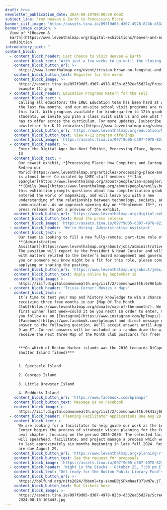 ```yaml
---
draft: true
newsletter_publication_date: 2024-08-19T04:00:00.000Z
subject_line: From Heaven & Earth to Processing Place
banner_iiif_image: 'https://assets.tina.io/097f9d05-d307-4978-823b-d332ea55d27e/Media (9).jpg'
banner_image_caption: >
  View of *[Heaven &
  Earth](https://www.leventhalmap.org/digital-exhibitions/heaven-and-earth/)*
  exhibition
introductory_text: ''
content_block:
  - content_block_header: Last Chance to Visit Heaven & Earth
    content_block_text: "With just a few weeks to go until the closing date of *[Heaven & Earth](https://www.leventhalmap.org/digital-exhibitions/heaven-and-earth/)* on August 31, [we invite you to visit](https://www.leventhalmap.org/about/hours-directions/) one more time to see the breathtaking Prussian blue maps from eighteenth-century Qing dynasty China. We’ll also host one final virtual program connected to the exhibition, with\_**Tristan Brown**, S.C. Fang Chinese Language and Culture Career Development Professor at MIT, remotely on **Thursday, September 5 at 1 pm**. Brown will discuss his work on\_fengshui\_in Chinese politics and culture.\n"
    content_block_button_url: >-
      https://www.leventhalmap.org/event/tristan-brown-on-fengshui-and-the-state-in-qing-dynasty-china/
    content_block_button_text: Register for the event
    content_block_image: >-
      https://assets.tina.io/097f9d05-d307-4978-823b-d332ea55d27e/Prussian Blue
      example (1).png
  - content_block_header: Education Programs Return for the Fall
    content_block_text: >
      Calling all educators: the LMEC Education team has been hard at work over
      the last few months, and our on-site school visit programs are returning
      this fall. With programs available for kindergarten to 12th grade
      students, we invite you plan a class visit with us and see what the LMEC
      has to offer across the curriculum. For more updates, [subscribe to our
      newsletter for K-12 educators](https://www.leventhalmap.org/subscribe/).
    content_block_button_url: 'https://www.leventhalmap.org/education/k12/school-visits/'
    content_block_button_text: View K-12 program offerings
    content_block_image: 'https://assets.tina.io/097f9d05-d307-4978-823b-d332ea55d27e/NEH 6.jpeg'
  - content_block_header: >-
      Enter the Digital Age: Our Next Exhibit, Processing Place, Opens September
      13
    content_block_text: >
      Our newest exhibit, *[Processing Place: How Computers and Cartographers
      Redrew our
      World](https://www.leventhalmap.org/articles/processing-place-announcement/)*,
      is almost here! Co-curated by LMEC staff members **[Ian
      Spangler](https://www.leventhalmap.org/about/people/ian-spangler/)** and
      **[Emily Bowe](https://www.leventhalmap.org/about/people/emily-bowe/)**,
      this exhibition prompts questions about how computerization gradually
      entered the world of mapmaking, and will leave you with a new
      understanding of the relationship between technology, society, and
      communication. As we approach opening day on **September 13**, read the
      press release to get a preview of the exhibit.
    content_block_button_url: 'https://www.leventhalmap.org/digital-exhibitions/processing-place/'
    content_block_button_text: Read the press release
    content_block_image: 'https://assets.tina.io/097f9d05-d307-4978-823b-d332ea55d27e/image.png'
  - content_block_header: 'We’re Hiring: Administrative Assistant'
    content_block_text: >
      Our team is looking to fill a new fully-remote, part-time role of
      **[Administrative
      Assistant](https://www.leventhalmap.org/about/jobs/administrative-assistant/)**.
      The position will report to the President & Head Curator and will assist
      with matters related to the Center’s board management and governance. If
      you or someone you know might be a fit for this role, please consider
      applying or sharing the posting.
    content_block_button_url: 'https://www.leventhalmap.org/about/jobs/administrative-assistant/'
    content_block_button_text: Apply online by September 19
    content_block_image: >-
      https://iiif.digitalcommonwealth.org/iiif/2/commonwealth:0r96fp54z/2154,1509,1185,1071/pct:50/0/default.jpg
  - content_block_header: 'Trivia Corner: Movies + Maps'
    content_block_text: >
      It’s time to test your map and history knowledge to win a chance of
      receiving three free months in our [Map Of The Month
      Club](https://www.leventhalmap.org/donate/map-of-the-month/). We had our
      first winner last week—could it be you next? In order to enter, make sure
      you follow us on [Instagram](https://www.instagram.com/bplmaps/) or
      [Facebook](https://www.facebook.com/bplmaps) and direct message us the
      answer to the following question. We’ll accept answers until August 26 at
      9 am ET. Correct answers will be included in a random draw—the winner will
      receive the next three Map of the Month club postcards for free!


      ***On which of Boston Harbor islands was the 2010 Leonardo DiCaprio movie
      Shutter Island filmed?***


      1. Spectacle Island

      2. Georges Island

      3. Little Brewster Island

      4. Peddocks Island
    content_block_button_url: 'https://www.facebook.com/bplmaps'
    content_block_button_text: Message us on Facebook
    content_block_image: >-
      https://iiif.digitalcommonwealth.org/iiif/2/commonwealth:9k41zj60m/3155,60,2974,4412/,1200/0/default.jpg
  - content_block_header: Planning Facilitator Applications Due Aug 29
    content_block_text: >
      We are looking for a facilitator to help guide our work as the Leventhal
      Center begins the process of strategic vision planning for the Center's
      next chapter, focusing on the period 2025–2030. The selected facilitator
      will spearhead, facilitate, and project manage a process which we expect
      to last approximately six months beginning in late fall 2024. Responses
      are due August 29.
    content_block_button_url: 'https://www.leventhalmap.org/planning-rfp/'
    content_block_button_text: See the request for proposals
    content_block_image: 'https://assets.tina.io/097f9d05-d307-4978-823b-d332ea55d27e/NEH 4.jpeg'
  - content_block_header: 'Night in the Stacks · October 25, 7:30 pm ET'
    content_block_text: "Get ready for the Boston Public Library Fund’s annual Night\_in\_the\_Stacks! On Friday, October 25, join the Fund for an after-hours evening of food, drinks, and live music\_in\_the\_Library’s iconic McKim Building.\_This year’s theme is “Forbidden Fictions”— a celebration of\_the\_freedom to read, harkening back to BPL’s motto, “Free to All.” Each ticket\_includes an open bar, food, a raffle, live music and dancing, and a donation to\_the\_Boston Public Library Fund. Early bird ticket pricing runs through August 31.\n"
    content_block_button_url: >-
      https://bplfund.org/nits2024/?bbeml=tp-skmuDBjSFkmhaef37lwN7w.jT_MduPWL0kGH8gwTlf5Fog.rheCd9ivXfUyjG97HXE7RRQ.lHUfyCj_zTEOsNpK3GsKG6A
    content_block_button_text: But tickets here
    content_block_image: >-
      https://assets.tina.io/097f9d05-d307-4978-823b-d332ea55d27e/Screenshot
      2024-08-13 103443.jpg
---
```


